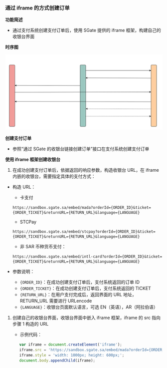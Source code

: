 ### 通过 iframe 的方式创建订单

**功能简述**

- 通过支付系统创建支付订单后，使用 SGate 提供的 iframe 框架，构建自己的收银台界面

**时序图**

![img](../_media/create-iframe-order.svg)

**创建支付订单**

- 参照“通过 SGate 的收银台链接创建订单”接口在支付系统创建支付订单

**使用 iframe 框架创建收银台**

1. 在成功创建支付订单后，依据返回的响应参数，构造收银台 URL，在 iframe 内嵌的收银台，需要指定具体的支付方式：

- 构造 URL：

  - 卡支付

  ```
  https://sandbox.sgate.sa/embed/mada?orderId={ORDER_ID}&ticket={ORDER_TICKET}&returnURL={RETURN_URL}&language={LANGUAGE}
  ```
  - STCPay

  ```
  https://sandbox.sgate.sa/embed/stcpay?orderId={ORDER_ID}&ticket={ORDER_TICKET}&returnURL={RETURN_URL}&language={LANGUAGE}
  ```

  - 非 SAR 币种货币支付：

  ```
  https://sandbox.sgate.sa/embed/intl-card?orderId={ORDER_ID}&ticket={ORDER_TICKET}&returnURL={RETURN_URL}&language={LANGUAGE}
  ```
- 参数说明：
  - `{ORDER_ID}`：在成功创建支付订单后，支付系统返回的订单 ID
  - `{ORDER_TICKET}`：在成功创建支付订单后，支付系统返回的 TICKET
  - `{RETURN_URL}`：在用户支付完成后，返回界面的 URL 地址，RETURN_URL 需要进行 URLencode
  - `{LANGUAGE}`：收银台页面默认语言，可选 EN（英语），AR（阿拉伯语）

1. 创建自己的收银台界面，收银台界面中嵌入 iframe 框架，iframe 的 src 指向步骤 1 构造的 URL

   * 示例代码：

   ```javascript
      var iframe = document.createElement('iframe');
      iframe.src = 'https://sandbox.sgate.sa/embed/mada?orderId={ORDER_ID}&ticket={ORDER_TICKET}&returnURL={RETURN_URL}&language={LANGUAGE}';
      iframe.style = 'width: 1000px; height: 600px;';
      document.body.appendChild(iframe);
   ```